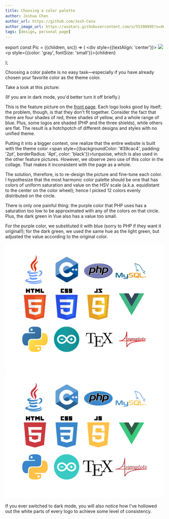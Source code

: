 ```yaml
---
title: Choosing a color palette
author: Joshua Chen
author_url: https://github.com/Josh-Cena
author_image_url: https://avatars.githubusercontent.com/u/55398995?s=460&u=88dc0dcb0691877524dd8739db9fde7ed4fa9721&v=4
tags: [design, personal page]
---
```


export const Pic = ({children, src}) => (
    <div style={{textAlign: 'center'}}>
        <img src={src} />
        <p style={{color: 'gray', fontSize: 'small'}}>{children}</p>
    </div>);

Choosing a color palette is no easy task—especially if you have already chosen your favorite color as the theme color.

<!-- truncate -->

Take a look at this picture:

<Pic src="/zh-Hans/img/frontpage/feature1-original.svg">(If you are in dark mode, you'd better turn it off briefly.)</Pic>

This is the feature picture on the <a href="//">front page</a>. Each logo looks good by itself; the problem, though, is that they don't fit together. Consider the fact that there are four shades of red, three shades of yellow, and a whole range of blue. Plus, some logos are shaded (PHP and the three shields), while others are flat. The result is a hotchpotch of different designs and styles with no unified theme.

Putting it into a bigger context, one realize that the entire website is built with the theme color <span style={{backgroundColor: '#39cac4', padding: '2pt', borderRadius: '4pt', color: 'black'}}>turquoise</span>, which is also used in the other feature pictures. However, we observe zero use of this color in the collage. That makes it inconsistent with the page as a whole.

The solution, therefore, is to re-design the picture and fine-tune each color. I hypothesize that the most harmonic color palette should be one that has colors of uniform saturation and value on the HSV scale (a.k.a. equidistant to the center on the color wheel); hence I picked 12 colors evenly distributed on the circle.

<Pic src="/zh-Hans/img/blog/2021-3-15/Color.svg"></Pic>

There is only one painful thing: the purple color that PHP uses has a saturation too low to be approximated with any of the colors on that circle. Plus, the dark green in Vue also has a value too small.

For the purple color, we substituted it with blue (sorry to PHP if they want it original!); for the dark green, we used the same hue as the light green, but adjusted the value according to the original color.

<div style={{textAlign: 'center'}}>
<img src="/zh-Hans/img/frontpage/feature1-original.svg" style={{margin: '-30px', maxWidth: '400px'}}></img>
<img src="/zh-Hans/img/frontpage/feature1.svg" style={{margin: '-30px', maxWidth: '400px'}}></img>
</div>

If you ever switched to dark mode, you will also notice how I've hollowed out the white parts of every logo to achieve some level of consistency.
